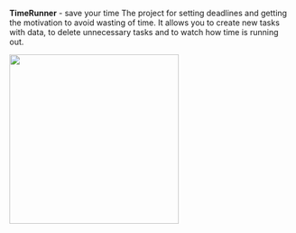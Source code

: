 **TimeRunner** - save your time
The project for setting deadlines and getting the motivation to avoid wasting of time.
It allows you to create new tasks with data, to delete unnecessary tasks and to watch how time is running out.
<br/>

<img src = "https://i.ibb.co/vcWbdMP/2019-05-12-1-48-29.png" height=300px/>
